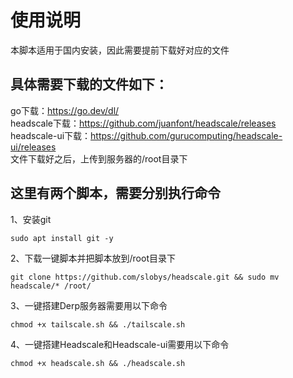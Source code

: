# 使用说明<br />
本脚本适用于国内安装，因此需要提前下载好对应的文件<br />
## 具体需要下载的文件如下：<br />
go下载：https://go.dev/dl/  
headscale下载：https://github.com/juanfont/headscale/releases  
headscale-ui下载：https://github.com/gurucomputing/headscale-ui/releases  
文件下载好之后，上传到服务器的/root目录下  
## 这里有两个脚本，需要分别执行命令  
1、安装git  
```
sudo apt install git -y
```
2、下载一键脚本并把脚本放到/root目录下
```
git clone https://github.com/slobys/headscale.git && sudo mv headscale/* /root/

```
3、一键搭建Derp服务器需要用以下命令      
```
chmod +x tailscale.sh && ./tailscale.sh
```
4、一键搭建Headscale和Headscale-ui需要用以下命令
```
chmod +x headscale.sh && ./headscale.sh
```
